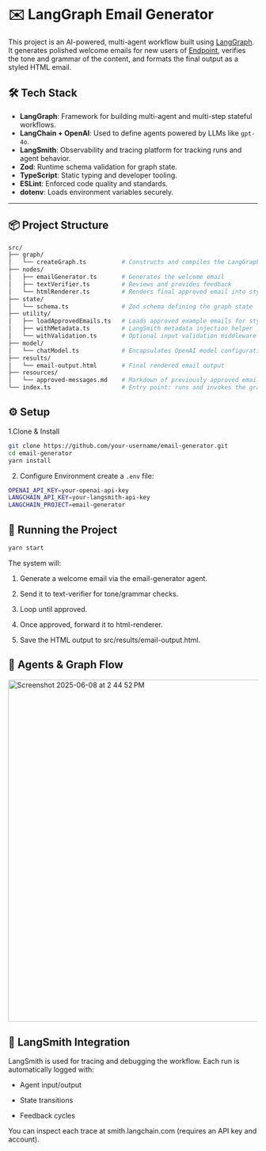 # ✉️ LangGraph Email Generator

This project is an AI-powered, multi-agent workflow built using [LangGraph](https://github.com/langchain-ai/langgraphjs). It generates polished welcome emails for new users of [Endpoint](https://www.endpoint.com/), verifies the tone and grammar of the content, and formats the final output as a styled HTML email.

## 🛠️ Tech Stack

- **LangGraph**: Framework for building multi-agent and multi-step stateful workflows.
- **LangChain + OpenAI**: Used to define agents powered by LLMs like `gpt-4o`.
- **LangSmith**: Observability and tracing platform for tracking runs and agent behavior.
- **Zod**: Runtime schema validation for graph state.
- **TypeScript**: Static typing and developer tooling.
- **ESLint**: Enforced code quality and standards.
- **dotenv**: Loads environment variables securely.

---

## 📦 Project Structure

```bash
src/
├── graph/
│   └── createGraph.ts          # Constructs and compiles the LangGraph
├── nodes/
│   ├── emailGenerator.ts       # Generates the welcome email
│   ├── textVerifier.ts         # Reviews and provides feedback
│   └── htmlRenderer.ts         # Renders final approved email into styled HTML
├── state/
│   └── schema.ts               # Zod schema defining the graph state
├── utility/
│   ├── loadApprovedEmails.ts   # Loads approved example emails for stylistic reference
│   ├── withMetadata.ts         # LangSmith metadata injection helper
│   └── withValidation.ts       # Optional input validation middleware for nodes
├── model/
│   └── chatModel.ts            # Encapsulates OpenAI model configuration
├── results/
│   └── email-output.html       # Final rendered email output
├── resources/
│   └── approved-messages.md    # Markdown of previously approved email examples
└── index.ts                    # Entry point: runs and invokes the graph
```

## ⚙️ Setup

1.Clone & Install

```bash
git clone https://github.com/your-username/email-generator.git
cd email-generator
yarn install
```

2. Configure Environment
   create a `.env` file:

```bash
OPENAI_API_KEY=your-openai-api-key
LANGCHAIN_API_KEY=your-langsmith-api-key
LANGCHAIN_PROJECT=email-generator
```

## 🚀 Running the Project

```bash
yarn start
```

The system will:

1. Generate a welcome email via the email-generator agent.

2. Send it to text-verifier for tone/grammar checks.

3. Loop until approved.

4. Once approved, forward it to html-renderer.

5. Save the HTML output to src/results/email-output.html.

## 🧠 Agents & Graph Flow
<img width="690" alt="Screenshot 2025-06-08 at 2 44 52 PM" src="https://github.com/user-attachments/assets/68528d08-5e09-4ae5-ae84-af8f5d3eb376" />


## 🔎 LangSmith Integration

LangSmith is used for tracing and debugging the workflow. Each run is automatically logged with:

- Agent input/output

- State transitions

- Feedback cycles

You can inspect each trace at smith.langchain.com (requires an API key and account).
